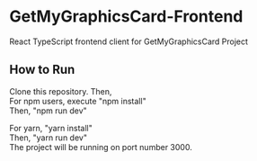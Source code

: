 # GetMyGraphicsCard-Frontend

React TypeScript frontend client for GetMyGraphicsCard Project

## How to Run

Clone this repository. Then,  
For npm users, execute "npm install"  
Then, "npm run dev"

For yarn, "yarn install"  
Then, "yarn run dev"  
The project will be running on port number 3000.
